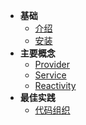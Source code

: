 - **基础**
  - [介绍](/guide/introduction.md)
  - [安装](/guide/installation.md)
  <!-- - [快速开始]() -->
- **主要概念**
  - [Provider](/guide/provider.md)
  - [Service](/guide/service.md)
  - [Reactivity](/guide/reactivity.md)
- **最佳实践**
  - [代码组织](/guide/)